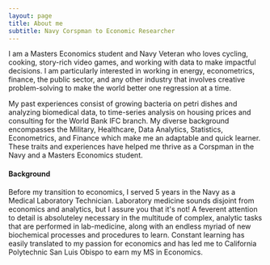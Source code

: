 ```yaml
---
layout: page
title: About me
subtitle: Navy Corspman to Economic Researcher
---
```

I am a Masters Economics student and Navy Veteran who loves cycling, cooking, story-rich video games, and working with data to make impactful decisions. I am particularly interested in working in energy, econometrics, finance, the public sector, and any other industry that involves creative problem-solving to make the world better one regression at a time.

My past experiences consist of growing bacteria on petri dishes and analyzing biomedical data, to time-series analysis on housing prices and consulting for the World Bank IFC branch. My diverse background encompasses the Military, Healthcare, Data Analytics, Statistics, Econometrics, and Finance which make me an adaptable and quick learner. These traits and experiences have helped me thrive as a Corspman in the Navy and a Masters Economics student. 

#### Background
Before my transition to economics, I served 5 years in the Navy as a Medical Laboratory Technician. Laboratory medicine sounds disjoint from economics and analytics, but I assure you that it's not! A feverent attention to detail is absoluteley necessary in the multitude of complex, analytic tasks that are performed in lab-medicine, along with an endless myriad of new biochemical processes and procedures to learn. Constant learning has easily translated to my passion for economics and has led me to California Polytechnic San Luis Obispo to earn my MS in Economics. 
